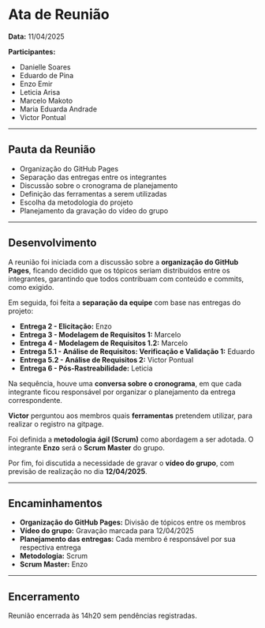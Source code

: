 # Ata de Reunião

**Data:** 11/04/2025  

**Participantes:**  
- Danielle Soares  
- Eduardo de Pina  
- Enzo Emir  
- Leticia Arisa  
- Marcelo Makoto  
- Maria Eduarda Andrade  
- Victor Pontual  

---

## Pauta da Reunião

- Organização do GitHub Pages  
- Separação das entregas entre os integrantes  
- Discussão sobre o cronograma de planejamento  
- Definição das ferramentas a serem utilizadas  
- Escolha da metodologia do projeto  
- Planejamento da gravação do vídeo do grupo  

---

## Desenvolvimento

A reunião foi iniciada com a discussão sobre a **organização do GitHub Pages**, ficando decidido que os tópicos seriam distribuídos entre os integrantes, garantindo que todos contribuam com conteúdo e commits, como exigido.

Em seguida, foi feita a **separação da equipe** com base nas entregas do projeto:

- **Entrega 2 - Elicitação:** Enzo  
- **Entrega 3 - Modelagem de Requisitos 1:** Marcelo  
- **Entrega 4 - Modelagem de Requisitos 1.2:** Marcelo  
- **Entrega 5.1 - Análise de Requisitos: Verificação e Validação 1:** Eduardo  
- **Entrega 5.2 - Análise de Requisitos 2:** Victor Pontual  
- **Entrega 6 - Pós-Rastreabilidade:** Leticia  

Na sequência, houve uma **conversa sobre o cronograma**, em que cada integrante ficou responsável por organizar o planejamento da entrega correspondente.

**Victor** perguntou aos membros quais **ferramentas** pretendem utilizar, para realizar o registro na gitpage.

Foi definida a **metodologia ágil (Scrum)** como abordagem a ser adotada. O integrante **Enzo** será o **Scrum Master** do grupo.

Por fim, foi discutida a necessidade de gravar o **vídeo do grupo**, com previsão de realização no dia **12/04/2025**.

---

## Encaminhamentos

- **Organização do GitHub Pages:** Divisão de tópicos entre os membros  
- **Vídeo do grupo:** Gravação marcada para 12/04/2025  
- **Planejamento das entregas:** Cada membro é responsável por sua respectiva entrega  
- **Metodologia:** Scrum  
- **Scrum Master:** Enzo  

---

## Encerramento

Reunião encerrada às 14h20 sem pendências registradas.

